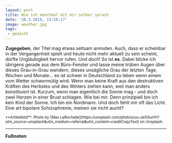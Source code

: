 ```yaml
---
layout: post
title: Wie ich manchmal mit mir selber sprach
date: '28.3.2019, 13:56:17'
image: weather.jpg
tags:
 - gedacht
---
```


**Zugegeben**, der Titel mag etwas seltsam anmuten. Auch, dass er scheinbar in der Vergangenheit spielt und heute nicht mehr aktuell zu sein scheint, dürfte Ungläubigkeit hervor rufen. Und *doch*! So ist **es**. Dabei blicke ich übrigens gerade aus dem Büro-Fenster und lasse meine trüben Augen über dieses Grau-in-Grau wandern, dieses unsägliche Grau der letzten Tage, Wochen und Monate... es ist schwer in Deutschland zu leben wenn einem vom Wetter *schwermütig* wird. Wenn man keine Kraft aus den destruktiven Kräften des Herbstes und des Winters ziehen kann, weil man anders *konstituiert* ist. Kurzum, wenn man eigentlich die Sonne mag - und doch zwei Herzen in einer Brust schlagen. Wie bei mir. Denn prinzipiell bin ich kein Kind der Sonne. Ich bin ein Nordmann. Und doch fehlt mir oft das Licht. Eine art bipolare Schizophrenie, meinen sie nicht aucht?

<small>
**Artikelbild**: Photo by [Max LaRochelle](https://unsplash.com/photos/uu-Jw5SunYI?utm_source=unsplash&utm_medium=referral&utm_content=creditCopyText) on Unsplash.
</small>

---

**Fußnoten**:

[^1]: Ich bin sehr zufrieden mit diesem Textfragment. Dafür, dass ich es am Stück und unentwickelt geschrieben habe, habe ich nichts hinzuzufügen.
